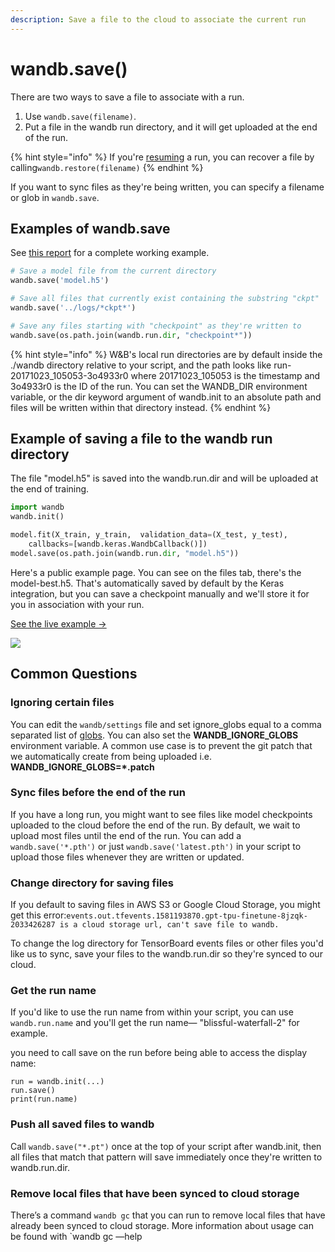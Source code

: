 ```yaml
---
description: Save a file to the cloud to associate the current run
---
```


# wandb.save\(\)

There are two ways to save a file to associate with a run.

1. Use `wandb.save(filename)`.
2. Put a file in the wandb run directory, and it will get uploaded at the end of the run.

{% hint style="info" %}
If you're [resuming](advanced/resuming.md) a run, you can recover a file by calling`wandb.restore(filename)`
{% endhint %}

If you want to sync files as they're being written, you can specify a filename or glob in `wandb.save`.

## Examples of wandb.save

See [this report](https://app.wandb.ai/lavanyashukla/save_and_restore/reports/Saving-and-Restoring-Models-with-W%26B--Vmlldzo3MDQ3Mw) for a complete working example.

```python
# Save a model file from the current directory
wandb.save('model.h5')

# Save all files that currently exist containing the substring "ckpt"
wandb.save('../logs/*ckpt*')

# Save any files starting with "checkpoint" as they're written to
wandb.save(os.path.join(wandb.run.dir, "checkpoint*"))
```

{% hint style="info" %}
W&B's local run directories are by default inside the ./wandb directory relative to your script, and the path looks like run-20171023\_105053-3o4933r0 where 20171023\_105053 is the timestamp and 3o4933r0 is the ID of the run. You can set the WANDB\_DIR environment variable, or the dir keyword argument of wandb.init to an absolute path and files will be written within that directory instead.
{% endhint %}

## Example of saving a file to the wandb run directory

The file "model.h5" is saved into the wandb.run.dir and will be uploaded at the end of training.

```python
import wandb
wandb.init()

model.fit(X_train, y_train,  validation_data=(X_test, y_test),
    callbacks=[wandb.keras.WandbCallback()])
model.save(os.path.join(wandb.run.dir, "model.h5"))
```

Here's a public example page. You can see on the files tab, there's the model-best.h5. That's automatically saved by default by the Keras integration, but you can save a checkpoint manually and we'll store it for you in association with your run.

[See the live example →](https://app.wandb.ai/wandb/neurips-demo/runs/206aacqo/files)

![](../.gitbook/assets/image%20%2839%29%20%286%29%20%281%29.png)

## Common Questions

### Ignoring certain files

You can edit the `wandb/settings` file and set ignore\_globs equal to a comma separated list of [globs](https://en.wikipedia.org/wiki/Glob_%28programming%29). You can also set the **WANDB\_IGNORE\_GLOBS** environment variable. A common use case is to prevent the git patch that we automatically create from being uploaded i.e. **WANDB\_IGNORE\_GLOBS=\*.patch**

### Sync files before the end of the run

If you have a long run, you might want to see files like model checkpoints uploaded to the cloud before the end of the run. By default, we wait to upload most files until the end of the run. You can add a `wandb.save('*.pth')` or just `wandb.save('latest.pth')` in your script to upload those files whenever they are written or updated.

### Change directory for saving files

If you default to saving files in AWS S3 or Google Cloud Storage, you might get this error:`events.out.tfevents.1581193870.gpt-tpu-finetune-8jzqk-2033426287 is a cloud storage url, can't save file to wandb.`

To change the log directory for TensorBoard events files or other files you'd like us to sync, save your files to the wandb.run.dir so they're synced to our cloud.

### Get the run name

If you'd like to use the run name from within your script, you can use `wandb.run.name` and you'll get the run name— "blissful-waterfall-2" for example.

you need to call save on the run before being able to access the display name:

```text
run = wandb.init(...)
run.save()
print(run.name)
```

### Push all saved files to wandb

Call `wandb.save("*.pt")` once at the top of your script after wandb.init, then all files that match that pattern will save immediately once they're written to wandb.run.dir.

### Remove local files that have been synced to cloud storage

There’s a command `wandb gc` that you can run to remove local files that have already been synced to cloud storage. More information about usage can be found with \`wandb gc —help

